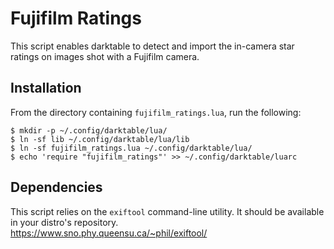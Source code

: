 # Fujifilm Ratings

This script enables darktable to detect and import the in-camera star ratings on
images shot with a Fujifilm camera.

## Installation

From the directory containing `fujifilm_ratings.lua`, run the following:
```
$ mkdir -p ~/.config/darktable/lua/
$ ln -sf lib ~/.config/darktable/lua/lib
$ ln -sf fujifilm_ratings.lua ~/.config/darktable/lua/
$ echo 'require "fujifilm_ratings"' >> ~/.config/darktable/luarc
```

## Dependencies

This script relies on the `exiftool` command-line utility. It should be
available in your distro's repository.  
https://www.sno.phy.queensu.ca/~phil/exiftool/

